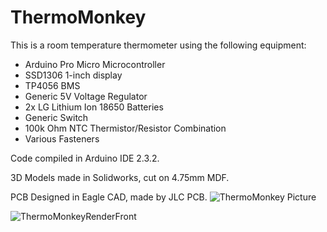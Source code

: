 # ThermoMonkey
This is a room temperature thermometer using the following equipment:
* Arduino Pro Micro Microcontroller
* SSD1306 1-inch display
* TP4056 BMS
* Generic 5V Voltage Regulator
* 2x LG Lithium Ion 18650 Batteries
* Generic Switch
* 100k Ohm NTC Thermistor/Resistor Combination
* Various Fasteners


Code compiled in Arduino IDE 2.3.2.


3D Models made in Solidworks, cut on 4.75mm MDF.


PCB Designed in Eagle CAD, made by JLC PCB.
![ThermoMonkey Picture](https://github.com/user-attachments/assets/4f946ad0-bc40-4fc7-bdb1-288add75c632)

![ThermoMonkeyRenderFront](https://github.com/user-attachments/assets/f785f166-5897-4ab1-ab69-27df06d46f9c)
